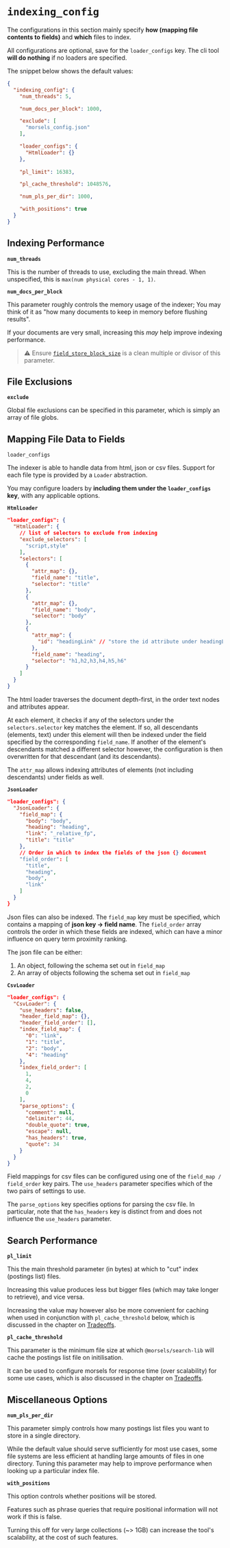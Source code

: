 # `indexing_config`

The configurations in this section mainly specify **how (mapping file contents to fields)** and **which** files to index.

All configurations are optional, save for the `loader_configs` key. The cli tool **will do nothing** if no loaders are specified.

The snippet below shows the default values:

```json
{
  "indexing_config": {
    "num_threads": 5,

    "num_docs_per_block": 1000,

    "exclude": [
      "morsels_config.json"
    ],

    "loader_configs": {
      "HtmlLoader": {}
    },
    
    "pl_limit": 16383,

    "pl_cache_threshold": 1048576,

    "num_pls_per_dir": 1000,

    "with_positions": true
  }
}
```


## Indexing Performance

**`num_threads`**

This is the number of threads to use, excluding the main thread. When unspecified, this is `max(num physical cores - 1, 1)`.

**`num_docs_per_block`**

This parameter roughly controls the memory usage of the indexer; You may think of it as "how many documents to keep in memory before flushing results".

If your documents are very small, increasing this *may* help improve indexing performance.

> ⚠️ Ensure [`field_store_block_size`](./fields.md) is a clean multiple or divisor of this parameter.

## File Exclusions

**`exclude`**

Global file exclusions can be specified in this parameter, which is simply an array of file globs.


## Mapping File Data to Fields

`loader_configs`

The indexer is able to handle data from html, json or csv files. Support for each file type is provided by a `Loader` abstraction.

You may configure loaders by **including them under the `loader_configs` key**, with any applicable options.

**`HtmlLoader`**

```json
"loader_configs": {
  "HtmlLoader": {
    // list of selectors to exclude from indexing
    "exclude_selectors": [
      "script,style"
    ],
    "selectors": [
      {
        "attr_map": {},
        "field_name": "title",
        "selector": "title"
      },
      {
        "attr_map": {},
        "field_name": "body",
        "selector": "body"
      },
      {
        "attr_map": {
          "id": "headingLink" // "store the id attribute under headingLink"
        },
        "field_name": "heading",
        "selector": "h1,h2,h3,h4,h5,h6"
      }
    ]
  }
}
```

The html loader traverses the document depth-first, in the order text nodes and attributes appear.

At each element, it checks if any of the selectors under the `selectors.selector` key matches the element. If so, all descendants (elements, text) under this element will then be indexed under the field specified by the corresponding `field_name`. If another of the element's descendants matched a different selector however, the configuration is then overwritten for that descendant (and its descendants).

The `attr_map` allows indexing attributes of elements (not including descendants) under fields as well.

**`JsonLoader`**

```json
"loader_configs": {
  "JsonLoader": {
    "field_map": {
      "body": "body",
      "heading": "heading",
      "link": "_relative_fp",
      "title": "title"
    },
    // Order in which to index the fields of the json {} document
    "field_order": [
      "title",
      "heading",
      "body",
      "link"
    ]
  }
}
```

Json files can also be indexed. The `field_map` key must be specified, which contains a mapping of **json key -> field name**.
The `field_order` array controls the order in which these fields are indexed, which can have a minor influence on query term proximity ranking.

The json file can be either:
1. An object, following the schema set out in `field_map`
2. An array of objects following the schema set out in `field_map`

**`CsvLoader`**

```json
"loader_configs": {
  "CsvLoader": {
    "use_headers": false,
    "header_field_map": {},
    "header_field_order": [],
    "index_field_map": {
      "0": "link",
      "1": "title",
      "2": "body",
      "4": "heading"
    },
    "index_field_order": [
      1,
      4,
      2,
      0
    ],
    "parse_options": {
      "comment": null,
      "delimiter": 44,
      "double_quote": true,
      "escape": null,
      "has_headers": true,
      "quote": 34
    }
  }
}
```

Field mappings for csv files can be configured using one of the `field_map / field_order` key pairs. The `use_headers` parameter specifies which of the two pairs of settings to use.

The `parse_options` key specifies options for parsing the csv file. In particular, note that the `has_headers` key is distinct from and does not influence the `use_headers` parameter.


## Search Performance

**`pl_limit`**

This the main threshold parameter (in bytes) at which to "cut" index (postings list) files.

Increasing this value produces less but bigger files (which may take longer to retrieve), and vice versa.

Increasing the value may however also be more convenient for caching when used in conjunction with `pl_cache_threshold` below, which is discussed in the chapter on [Tradeoffs](../tradeoffs.md).

**`pl_cache_threshold`**

This parameter is the minimum file size at which `@morsels/search-lib` will cache the postings list file on initilisation.

It can be used to configure morsels for response time (over scalability) for some use cases, which is also discussed in the chapter on [Tradeoffs](../tradeoffs.md).

## Miscellaneous Options

**`num_pls_per_dir`**

This parameter simply controls how many postings list files you want to store in a single directory.

While the default value should serve sufficiently for most use cases, some file systems are less efficient at handling large amounts of files in one directory. Tuning this parameter may help to improve performance when looking up a particular index file.

**`with_positions`**

This option controls whether positions will be stored.

Features such as phrase queries that require positional information will not work if this is false.

Turning this off for very large collections (~> 1GB) can increase the tool's scalability, at the cost of such features.
